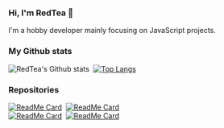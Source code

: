 ### Hi, I'm RedTea 👋

I'm a hobby developer mainly focusing on JavaScript projects.

### My Github stats
![RedTea's Github stats](https://github-readme-stats.vercel.app/api?username=redteadeveloper&show_icons=true&theme=buefy)&nbsp;
[![Top Langs](https://github-readme-stats.vercel.app/api/top-langs/?username=redteadeveloper&theme=buefy)](https://github.com/anuraghazra/github-readme-stats)
### Repositories
[![ReadMe Card](https://github-readme-stats.vercel.app/api/pin/?username=redteadeveloper&repo=SandBox&theme=default)](https://github.com/redteadeveloper/SandBox)&nbsp; 
[![ReadMe Card](https://github-readme-stats.vercel.app/api/pin/?username=redteadeveloper&repo=Memey-Man&theme=default)](https://github.com/redteadeveloper/Memey-Man)&nbsp; <br>
[![ReadMe Card](https://github-readme-stats.vercel.app/api/pin/?username=redteadeveloper&repo=Maestro&theme=default)](https://github.com/redteadeveloper/Maestro)&nbsp;
[![ReadMe Card](https://github-readme-stats.vercel.app/api/pin/?username=redteadeveloper&repo=Animificator&theme=default)](https://github.com/redteadeveloper/Animificator)
